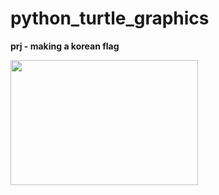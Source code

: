 # <b>python_turtle_graphics</b>

<b> prj - making a korean flag </b>

<img src = "https://user-images.githubusercontent.com/28240330/173236255-52accd1b-62d9-4397-81bb-ef6325de7fac.PNG" 
     width = "300" height = "200"/>
